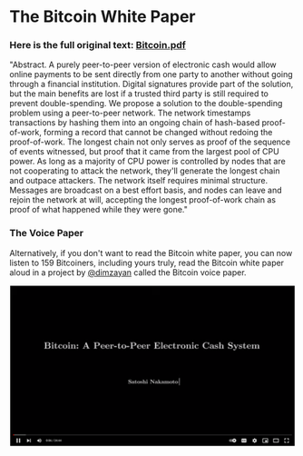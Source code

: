 # The Bitcoin White Paper

### Here is the full original text: [Bitcoin.pdf](/static/bitcoin.pdf)

"Abstract. A purely peer-to-peer version of electronic cash would allow online payments to be sent directly from one party to another without going through a financial institution. Digital signatures provide part of the solution, but the main benefits are lost if a trusted third party is still required to prevent double-spending. We propose a solution to the double-spending problem using a peer-to-peer network. The network timestamps transactions by hashing them into an ongoing chain of hash-based proof-of-work, forming a record that cannot be changed without redoing the proof-of-work. The longest chain not only serves as proof of the sequence of events witnessed, but proof that it came from the largest pool of CPU power. As long as a majority of CPU power is controlled by nodes that are not cooperating to attack the network, they'll generate the longest chain and outpace attackers. The network itself requires minimal structure. Messages are broadcast on a best effort basis, and nodes can leave and rejoin the network at will, accepting the longest proof-of-work chain as proof of what happened while they were gone."


### The Voice Paper
Alternatively, if you don't want to read the Bitcoin white paper, you can now listen to 159 Bitcoiners, including yours truly, read the Bitcoin white paper aloud in a project by [@dimzayan](https://twitter.com/dimzayan) called the Bitcoin voice paper.

[![Bitcoin Voice Paper](/assets/VoicePaper.png)](https://www.youtube.com/watch?v=7jldYncbU6s "Bitcoin Voice Paper")
